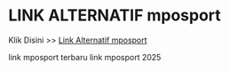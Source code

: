 # LINK ALTERNATIF mposport

Klik Disini >> <a href="https://linksto.pages.dev/">Link Alternatif mposport </a>

link mposport terbaru
link mposport 2025